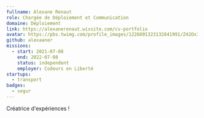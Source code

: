 ```yaml
---
fullname: Alexane Renaut
role: Chargée de Déploiement et Communication
domaine: Déploiement
link: https://alexanerenaut.wixsite.com/cv-portfolio
avatar: https://pbs.twimg.com/profile_images/1226891323132841991/Z42OxI0v_400x400.jpg
github: alexaaner
missions:
  - start: 2021-07-08
    end: 2022-07-08
    status: independent
    employer: Codeurs en Liberté
startups:
  - transport
badges:
  - segur
---
```


Créatrice d'expériences !

